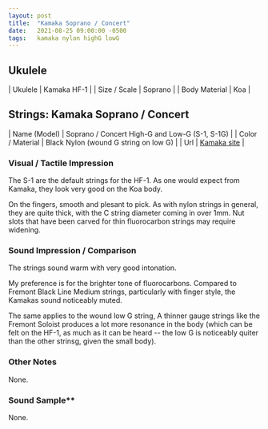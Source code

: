 ```yaml
---
layout: post
title:  "Kamaka Soprano / Concert"
date:   2021-08-25 09:00:00 -0500
tags:   kamaka nylon highG lowG
---
```


## Ukulele

| Ukulele       | Kamaka HF-1 |
| Size / Scale  | Soprano     |
| Body Material | Koa            |


## Strings: Kamaka Soprano / Concert

| Name (Model)     | Soprano / Concert High-G and Low-G (S-1, S-1G)                        |
| Color / Material | Black Nylon (wound G string on low G)                                 |
| Url              | [Kamaka site](https://store.kamakahawaii.com/SearchResults.asp?Cat=56) |



### Visual / Tactile Impression

The S-1 are the default strings for the HF-1. As one would expect from Kamaka, they look very good on the Koa body.

On the fingers, smooth and plesant to pick. As with nylon strings in general, they are quite thick, with the C string diameter coming in over 1mm. Nut slots that have been carved for thin fluorocarbon strings may require widening.


### Sound Impression / Comparison

The strings sound warm with very good intonation.

My preference is for the brighter tone of fluorocarbons. Compared to Fremont Black Line Medium strings, particularly with finger style, the Kamakas sound noticeably muted.

The same applies to the wound low G string, A thinner gauge strings like the Fremont Soloist produces a lot more resonance in the body (which can be felt on the HF-1, as much as it can be heard -- the low G is noticeably quiter than the other strinsg, given the small body).


### Other Notes

None.

### Sound Sample**

None.



